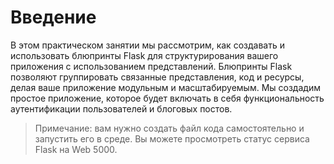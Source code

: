 # Введение

В этом практическом занятии мы рассмотрим, как создавать и использовать блюпринты Flask для структурирования вашего приложения с использованием представлений. Блюпринты Flask позволяют группировать связанные представления, код и ресурсы, делая ваше приложение модульным и масштабируемым. Мы создадим простое приложение, которое будет включать в себя функциональность аутентификации пользователей и блоговых постов.

> Примечание: вам нужно создать файл кода самостоятельно и запустить его в среде. Вы можете просмотреть статус сервиса Flask на Web 5000.
